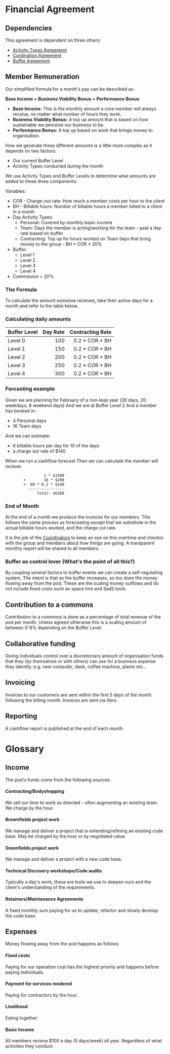 # Financial Agreement

## Dependencies
This agreement is dependent on three others:

 - [Activity Types Agreement](https://www.rootsystems.nz/agreements/activity-types.html)
 - [Cordination Agreement](https://www.rootsystems.nz/agreements/coordination-agreement.html)
 - [Buffer Agreement](https://www.rootsystems.nz/agreements/buffer-agreement.html)

## Member Remuneration
Our simplified formula for a month's pay can be described as:

**Base Income + Business Viability Bonus + Performance Bonus**

 - **Base Income:** This is the monthly amount a core member will always receive, no matter what number of hours they work.
 - **Business Viability Bonus:** A top up amount that is based on how sustainable we perceive our business to be.
 - **Performance Bonus:** A top up based on work that brings money to organisation.

How we generate these different amounts is a little more complex as it depends on two factors:

 - Our current Buffer Level
 - Activity Types conducted during the month

We use Activity Types and Buffer Levels to determine what amounts are added to these three components:

Variables:

 - COR - Charge-out rate: How much a member costs per hour to the client
 - BH - Billable hours: Number of billable hours a member billed to a client in a month
 - Day Activity Types:
    - Personal: Covered by monthly basic income
    - Team: Days the member is acting/working for the team - paid a day rate based on buffer
    - Contracting: Top up for hours worked on Team days that bring money to the group -  BH \* COR \* 20%
 - Buffer:
    - Level 1
    - Level 2
    - Level 3
    - Level 4
 - Commission = 20%

### The Formula
To calculate the amount someone recieves, take their active days for a month and refer to the table below.

### Calculating daily amounts
| Buffer Level 	| Day Rate	        | Contracting Rate    |
| :---         	| ---:    		    | ---:			      |
| Level 0  	    | 100    		    | 0.2 * COR * BH	  |
| Level 1       | 150        		| 0.2 * COR * BH	  |
| Level 2       | 200	      		| 0.2 * COR * BH	  |
| Level 3       | 250        		| 0.2 * COR * BH      |
| Level 4       | 300        		| 0.2 * COR * BH	  |

### Forcasting example
Given we are planning for February of a non-leap year (28 days, 20 weekdays, 8 weekend days)
And we are at Buffer Level 2
And a member has booked in:

 - 4 Personal days
 - 16 Team days

And we can estimate:

 - 6 billable hours per day for 10 of the days
 - a charge out rate of $140

When we run a cashflow forecast
Then we can calculate the member will recieve:


                     1 * $1500
            +        16 * $200
            +  60 * 0.2 * $140
              ----------------
                  Total: $6380

### End of Month
At the end of a month we produce the invoices for our members. This follows the same process as forecasting except that we substitute in the actual billable hours worked, and the charge out rate.

It is the job of the [Coordinators](https://www.rootsystems.nz/roles/coordinator.html) to keep an eye on this overtime and checkin with the group and members about how things are going. A transparent monthly report will be shared to all members.

### Buffer as control lever (What's the point of all this?)
By coupling several factors to buffer events we can create a self-regulating system. The intent is that as the buffer increases, so too does the money flowing away from the pod. These are the scaling money outflows and do not include fixed costs such as space hire and SaaS tools.

## Contribution to a commons
Contribution to a commons is done as a percentage of total revenue of the pod per month. Unless agreed otherwise this is a scaling amount of between 0-8% depending on the Buffer Level.

## Collaborative funding
Giving individuals control over a discretionary amount of organisation funds that they (by themselves or with others) can use for a business expense they identify. e.g. new computer, desk, coffee machine, plants etc...

## Invoicing
Invoices to our customers are sent within the first 5 days of the month following the billing month. Invoices are sent via Xero.

## Reporting
A cashflow report is published at the end of each month.

# Glossary

## Income
The pod's funds come from the following sources:

#### Contracting/Bodyshopping
We sell our time to work as directed - often augmenting an existing team. We charge by the hour.

#### Brownfields project work
We manage and deliver a project that is extending/refining an existing code base. May be charged by the hour or by negotiated value.

#### Greenfields project work
We manage and deliver a project with a new code base.

#### Technical Discovery workshops/Code audits
Typically a day's work, these are tools we use to deepen ours and the client's understanding of the requirements.

#### Retainers/Maintenance Agreements
A fixed monthly sum paying for us to update, refactor and slowly develop the code base.

## Expenses
Money flowing away from the pod happens as follows:

#### Fixed costs
Paying for our operation cost has the highest priority and happens before paying individuals.

#### Payment for services rendered
Paying for contractors by the hour.

#### Livelihood
Eating together

#### Basic Income
All members recieve $100 a day (5 days/week) all year. Regardless of what activities they conduct.


